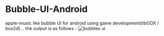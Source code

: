 # Bubble-UI-Android
apple-music like bubble UI for android using game development(libGDX / box2d)...
the output is as follows - 
![bubbles ui](https://user-images.githubusercontent.com/28729779/32772402-bf927d6e-c94b-11e7-873c-1296ab54fac2.gif)
